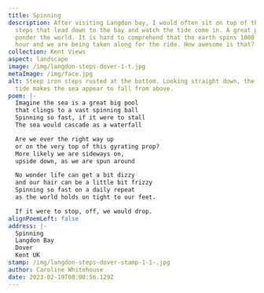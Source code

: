 ```yaml
---
title: Spinning
description: After visiting Langdon bay, I would often sit on top of the steep
  steps that lead down to the bay and watch the tide come in. A great place to
  ponder the world. It is hard to comprehend that the earth spins 1000 miles per
  hour and we are being taken along for the ride. How awesome is that?
collection: Kent Views
aspect: landscape
image: /img/langdon-steps-dover-1-t.jpg
metaImage: /img/face.jpg
alt: Steep iron steps rusted at the bottom. Looking straight down, the incoming
  tide makes the sea appear to fall from above.
poem: |-
  Imagine the sea is a great big pool 
  that clings to a vast spinning ball
  Spinning so fast, if it were to stall
  The sea would cascade as a waterfall

  Are we ever the right way up 
  or on the very top of this gyrating prop?
  More likely we are sideways on,
  upside down, as we are spun around

  No wonder life can get a bit dizzy 
  and our hair can be a little bit frizzy
  Spinning so fast on a daily repeat
  as the world holds on tight to our feet.

  If it were to stop, off, we would drop.
alignPoemLeft: false
address: |-
  Spinning
  Langdon Bay
  Dover
  Kent UK
stamp: /img/langdon-steps-dover-stamp-1-1-.jpg
author: Caroline Whitehouse
date: 2023-02-19T08:00:56.129Z
---
```

